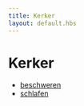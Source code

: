 ```yaml
---
title: Kerker
layout: default.hbs
---
```


# Kerker

* [beschweren](/kerker/beschweren)
* [schlafen](/kerker/schlafen)


